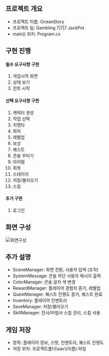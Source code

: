 ## 프로젝트 개요
- 프로젝트 이름: OceanStory 
- 프로젝트 팀: Gambling 7|7|7 JackPot
- main() 위치: Program.cs

## 구현 진행
#### 필수 요구사항 구현
1. 게임시작 화면
2. 상태 보기
3. 전투 시작

#### 선택 요구사항 구현
1. 캐릭터 생성
2. 직업 선택
3. 치명타
4. 회피
5. 레벨업
6. 보상
7. 퀘스트
8. 콘솔 꾸미기
9. 아이템
10. 회복
11. 스테이지
12. 저장/불러오기
13. 스킬

#### 추가 구현
1. 로그인

## 화면 구성
![화면구성](https://github.com/Gambling7l7l7JackPot/OceanStory/assets/93385183/7342e4b8-d129-4320-8a63-a02a77ba1b14)

## 추가 설명
- SceneManager: 화면 전환, 사용자 입력 (조작)
- SystemMessage: 콘솔 하단 사용자 메시지 출력
- ColorManager: 콘솔 글자 색 변경
- RewardManager: 플레이어 경험치 증가, 레벨업
- QuestManager: 퀘스트 진행도 증가, 퀘스트 완료
- Inventory: 플레이어 인벤토리
- SaveManager: 저장/불러오기
- SkillManager: 전사/마법사 스킬 관리, 스킬 사용


## 게임 저장
- 항목: 플레이어 정보, 스탯, 인벤토리, 퀘스트 진행도
- 저장 위치: 프로젝트폴더\sav\\(이름).파일
